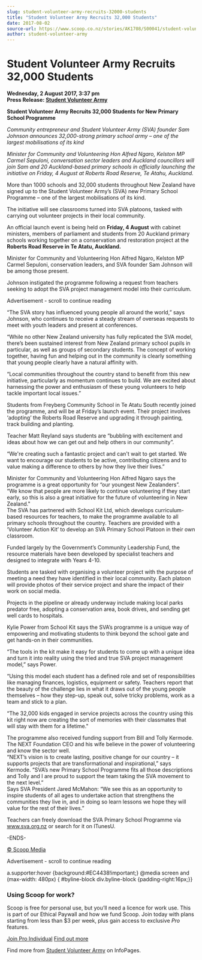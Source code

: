 ```yaml
---
slug: student-volunteer-army-recruits-32000-students
title: "Student Volunteer Army Recruits 32,000 Students"
date: 2017-08-02
source-url: https://www.scoop.co.nz/stories/AK1708/S00041/student-volunteer-army-recruits-32000-students.htm
author: student-volunteer-army
---
```

Student Volunteer Army Recruits 32,000 Students
===============================================

**Wednesday, 2 August 2017, 3:37 pm**  
**Press Release: [Student Volunteer Army](https://info.scoop.co.nz/Student_Volunteer_Army)**

**Student Volunteer Army Recruits 32,000 Students for New Primary School Programme**  
  
  
_Community entrepreneur and Student Volunteer Army (SVA) founder Sam Johnson announces 32,000-strong primary school army – one of the largest mobilisations of its kind_  
  
_Minister for Community and Volunteering Hon Alfred Ngaro, Kelston MP Carmel Sepuloni, conversation sector leaders and_ _Auckland councillors will join Sam and 20 Auckland-based primary schools in officially launching the initiative on Friday, 4 August at Roberts Road Reserve, Te Atahu, Auckland._  

  
More than 1000 schools and 32,000 students throughout New Zealand have signed up to the Student Volunteer Army’s (SVA) new Primary School Programme – one of the largest mobilisations of its kind.

The initiative will see classrooms turned into SVA platoons, tasked with carrying out volunteer projects in their local community.

An official launch event is being held on **Friday, 4 August** with cabinet ministers, members of parliament and students from 20 Auckland primary schools working together on a conservation and restoration project at the **Roberts Road Reserve in Te Atatu, Auckland.**

Minister for Community and Volunteering Hon Alfred Ngaro, Kelston MP Carmel Sepuloni, conservation leaders, and SVA founder Sam Johnson will be among those present.

Johnson instigated the programme following a request from teachers seeking to adopt the SVA project management model into their curriculum.

Advertisement - scroll to continue reading





“The SVA story has influenced young people all around the world,” says Johnson, who continues to receive a steady stream of overseas requests to meet with youth leaders and present at conferences.

“While no other New Zealand university has fully replicated the SVA model, there’s been sustained interest from New Zealand primary school pupils in particular, as well as groups of secondary students. The concept of working together, having fun and helping out in the community is clearly something that young people clearly have a natural affinity with.

“Local communities throughout the country stand to benefit from this new initiative, particularly as momentum continues to build. We are excited about harnessing the power and enthusiasm of these young volunteers to help tackle important local issues.”

Students from Freyberg Community School in Te Atatu South recently joined the programme, and will be at Friday’s launch event. Their project involves ‘adopting’ the Roberts Road Reserve and upgrading it through painting, track building and planting.

Teacher Matt Reyland says students are “bubbling with excitement and ideas about how we can get out and help others in our community”.

“We're creating such a fantastic project and can't wait to get started. We want to encourage our students to be active, contributing citizens and to value making a difference to others by how they live their lives.”

Minister for Community and Volunteering Hon Alfred Ngaro says the programme is a great opportunity for “our youngest New Zealanders”.  
“We know that people are more likely to continue volunteering if they start early, so this is also a great initiative for the future of volunteering in New Zealand."  
The SVA has partnered with School Kit Ltd, which develops curriculum-based resources for teachers, to make the programme available to all primary schools throughout the country. Teachers are provided with a ‘Volunteer Action Kit’ to develop an SVA Primary School Platoon in their own classroom.

Funded largely by the Government’s Community Leadership Fund, the resource materials have been developed by specialist teachers and designed to integrate with Years 4-10.

Students are tasked with organising a volunteer project with the purpose of meeting a need they have identified in their local community. Each platoon will provide photos of their service project and share the impact of their work on social media.

Projects in the pipeline or already underway include making local parks predator free, adopting a conservation area, book drives, and sending get well cards to hospitals.

Kylie Power from School Kit says the SVA’s programme is a unique way of empowering and motivating students to think beyond the school gate and get hands-on in their communities.

“The tools in the kit make it easy for students to come up with a unique idea and turn it into reality using the tried and true SVA project management model,” says Power.

“Using this model each student has a defined role and set of responsibilities like managing finances, logistics, equipment or safety. Teachers report that the beauty of the challenge lies in what it draws out of the young people themselves – how they step-up, speak out, solve tricky problems, work as a team and stick to a plan.

“The 32,000 kids engaged in service projects across the country using this kit right now are creating the sort of memories with their classmates that will stay with them for a lifetime."

The programme also received funding support from Bill and Tolly Kermode. The NEXT Foundation CEO and his wife believe in the power of volunteering and know the sector well.  
“NEXT’s vision is to create lasting, positive change for our country – it supports projects that are transformational and inspirational,” says Kermode. “SVA’s new Primary School Programme fits all those descriptions and Tolly and I are proud to support the team taking the SVA movement to the next level.”  
Says SVA President Jared McMahon: “We see this as an opportunity to inspire students of all ages to undertake action that strengthens the communities they live in, and in doing so learn lessons we hope they will value for the rest of their lives.”

Teachers can freely download the SVA Primary School Programme via www.sva.org.nz or search for it on ITunesU.

\-ENDS-

[© Scoop Media](http://www.scoop.co.nz/about/terms.html)  

Advertisement - scroll to continue reading



a.supporter:hover {background:#EC4438!important;} @media screen and (max-width: 480px) { #byline-block div.byline-block {padding-right:16px;}}

### Using Scoop for work?

Scoop is free for personal use, but you’ll need a licence for work use. This is part of our Ethical Paywall and how we fund Scoop. Join today with plans starting from less than $3 per week, plus gain access to exclusive _Pro_ features.  
  
[Join Pro Individual](https://pro.scoop.co.nz/Individual/?from=ProIn24) [Find out more](https://pro.scoop.co.nz/using-scoop-for-work/?from=ProIn24)

Find more from [Student Volunteer Army](https://info.scoop.co.nz/Student_Volunteer_Army) on InfoPages.